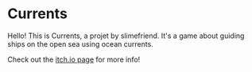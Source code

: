 # Currents

Hello! This is Currents, a projet by slimefriend. It's a game about guiding ships on the open sea using ocean currents. 

Check out the [itch.io page](https://slimefriend.itch.io/currents) for more info!
